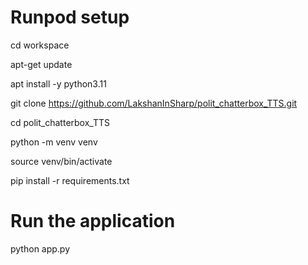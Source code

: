 


# Runpod setup

cd workspace

apt-get update

apt install -y python3.11

git clone https://github.com/LakshanInSharp/polit_chatterbox_TTS.git

cd polit_chatterbox_TTS

python -m venv venv

source venv/bin/activate

pip install -r requirements.txt

# Run the application
python app.py
